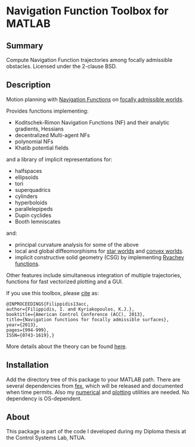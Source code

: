 # Navigation Function Toolbox for MATLAB

## Summary
Compute Navigation Function trajectories among focally admissible obstacles.
Licensed under the 2-clause BSD.

## Description
Motion planning with [Navigation Functions](
    http://www.sciencedirect.com/science/article/pii/019688589090017S) on
[focally admissible worlds](
    http://ieeexplore.ieee.org/xpls/abs_all.jsp?arnumber=6579966).


Provides functions implementing:

- Koditschek-Rimon Navigation Functions (NF) and
  their analytic gradients, Hessians
- decentralized Multi-agent NFs
- polynomial NFs
- Khatib potential fields

and a library of implicit representations for:

- halfspaces
- ellipsoids
- tori
- superquadrics
- cylinders
- hyperboloids
- parallelepipeds
- Dupin cyclides
- Booth lemniscates

and:

- principal curvature analysis for some of the above
- local and global diffeomorphisms for [star worlds](
    http://www.jstor.org/stable/2001835) and [convex worlds](
    http://ieeexplore.ieee.org/xpls/abs_all.jsp?arnumber=4543782).
- implicit constructive solid geometry (CSG) by implementing
  [Rvachev functions](https://en.wikipedia.org/wiki/Rvachev_function).

Other features include simultaneous integration of multiple trajectories,
functions for fast vectorized plotting and a GUI.

If you use this toolbox, please [cite](
    http://ieeexplore.ieee.org/xpl/articleDetails.jsp?tp=&arnumber=6579966&queryText%3Dfilippidis+kyriakopoulos)
as:

```
@INPROCEEDINGS{Filippidis13acc,
author={Filippidis, I. and Kyriakopoulos, K.J.},
booktitle={American Control Conference (ACC), 2013},
title={Navigation functions for focally admissible surfaces},
year={2013},
pages={994-999},
ISSN={0743-1619},}
```
More details about the theory can be found [here](
    http://www.cds.caltech.edu/~ifilippi/pubs/2012_filippidis_acc_tr.pdf).

## Installation
Add the directory tree of this package to your MATLAB path.
There are several dependencies from [fex](
    http://www.mathworks.com/matlabcentral/), which will be released and
documented when time permits.
Also my [numerical](https://github.com/johnyf/numerical_utils) and
[plotting](https://github.com/johnyf/plot_utils) utilities are needed.
No dependency is OS-dependent.

## About
This package is part of the code I developed during my Diploma thesis at
the Control Systems Lab, NTUA.
